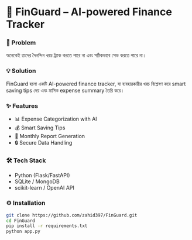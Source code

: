 # 📌 FinGuard – AI-powered Finance Tracker  

### 🚀 Problem  
অনেকেই তাদের দৈনন্দিন খরচ ট্র্যাক করতে পারে না এবং সঠিকভাবে সেভ করতে পারে না।  

### 💡 Solution  
FinGuard হলো একটি AI-powered finance tracker, যা ব্যবহারকারীর খরচ বিশ্লেষণ করে smart saving tips দেয় এবং মাসিক expense summary তৈরি করে।  

### ✨ Features  
- 📊 Expense Categorization with AI  
- 💰 Smart Saving Tips  
- 📅 Monthly Report Generation  
- 🔒 Secure Data Handling  

### 🛠 Tech Stack  
- Python (Flask/FastAPI)  
- SQLite / MongoDB  
- scikit-learn / OpenAI API  

### ⚙️ Installation  
```bash
git clone https://github.com/zahid397/FinGuard.git
cd FinGuard
pip install -r requirements.txt
python app.py
